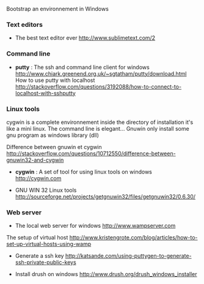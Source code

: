 Bootstrap an environnement in Windows 

### Text editors

* The best text editor ever
http://www.sublimetext.com/2

### Command line
* **putty** : The ssh and command line client for windows   
http://www.chiark.greenend.org.uk/~sgtatham/putty/download.html   
How to use putty with localhost      
http://stackoverflow.com/questions/3192088/how-to-connect-to-localhost-with-sshputty

### Linux tools
cygwin is a complete environnement inside the directory of installation it's like a mini linux. The command line is elegant...
Gnuwin only install some gnu program as windows library (dll)

Difference between gnuwin et cygwin    
http://stackoverflow.com/questions/10712550/difference-between-gnuwin32-and-cygwin

* **cygwin** : A set of tool for using linux tools on windows   
http://cygwin.com

* GNU WIN 32 Linux tools
http://sourceforge.net/projects/getgnuwin32/files/getgnuwin32/0.6.30/

### Web server

* The local web server for windows
http://www.wampserver.com

The setup of virtual host
http://www.kristengrote.com/blog/articles/how-to-set-up-virtual-hosts-using-wamp

* Generate a ssh key
http://katsande.com/using-puttygen-to-generate-ssh-private-public-keys



* Install drush on windows
http://www.drush.org/drush_windows_installer